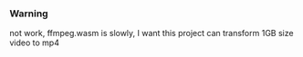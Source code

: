 ### Warning

not work, ffmpeg.wasm is slowly, I want this project can transform 1GB size video to mp4
